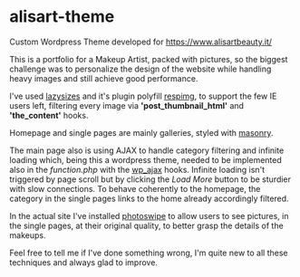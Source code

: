 # alisart-theme
Custom Wordpress Theme developed for https://www.alisartbeauty.it/

This is a portfolio for a Makeup Artist, packed with pictures, so the biggest challenge was to personalize the design of the website while handling heavy images and still achieve good performance.

I've used [lazysizes](https://github.com/aFarkas/lazysizes) and it's plugin polyfill [respimg](https://github.com/aFarkas/lazysizes/tree/gh-pages/plugins/respimg), to support the few IE users left, filtering every image via **'post_thumbnail_html'** and **'the_content'** hooks. 

Homepage and single pages are mainly galleries, styled with [masonry](https://github.com/desandro/masonry).

The main page also is using AJAX to handle category filtering and infinite loading which, being this a wordpress theme, needed to be implemented also in the _function.php_ with the [wp_ajax](https://codex.wordpress.org/Plugin_API/Action_Reference/wp_ajax_%28action%29) hooks. 
Infinite loading isn't triggered by page scroll but by clicking the _Load More_ button to be sturdier with slow connections.
To behave coherently to the homepage, the category in the single pages links to the home already accordingly filtered.

In the actual site I've installed [photoswipe](https://github.com/dimsemenov/photoswipe) to allow users to see pictures, in the single pages, at their original quality, to better grasp the details of the makeups.

Feel free to tell me if I've done something wrong, I'm quite new to all these techniques and always glad to improve.
